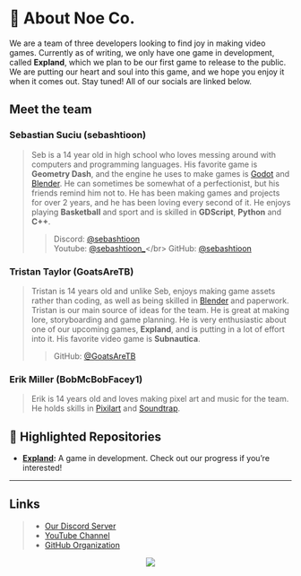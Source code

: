 # 📜 About Noe Co.
We are a team of three developers looking to find joy in making video games. Currently as of writing, we only have one game in development, called **Expland**, which we plan to be our first game to release to the public. We are putting our heart and soul into this game, and we hope you enjoy it when it comes out. Stay tuned! All of our socials are linked below.
## Meet the team
### Sebastian Suciu (sebashtioon)
>  Seb is a 14 year old in high school who loves messing around with computers and programming languages. His favorite game is **Geometry Dash**, and the engine he uses to make games is [Godot](https://godotengine.org/) and [Blender](https://www.blender.org/). He can sometimes be somewhat of a perfectionist, but his friends remind him not to. He has been making games and projects for over 2 years, and he has been loving every second of it. He enjoys playing **Basketball** and sport and is skilled in **GDScript**, **Python** and **C++**.
> > Discord: [@sebashtioon](https://discord.com/users/1110329250306859018) </br>
> > Youtube: [@sebashtioon_](https://www.youtube.com/@sebashtioon_)</br>
> > GitHub: [@sebashtioon](https://github.com/sebashtioon)</br>
### Tristan Taylor (GoatsAreTB)
> Tristan is 14 years old and unlike Seb, enjoys making game assets rather than coding, as well as being skilled in [Blender](https://www.blender.org/) and paperwork. Tristan is our main source of ideas for the team. He is great at making lore, storyboarding and game planning. He is very enthusiastic about one of our upcoming games, **Expland**, and is putting in a lot of effort into it. His favorite video game is **Subnautica**.
> > GitHub: [@GoatsAreTB](https://github.com/GoatsAreTB)</br>
### Erik Miller (BobMcBobFacey1)
> Erik is 14 years old and loves making pixel art and music for the team. He holds skills in [Pixilart](https://www.pixilart.com/) and [Soundtrap](https://www.soundtrap.com/musicmakers).

## 🌟 Highlighted Repositories

- **[Expland](https://github.com/sebashtioon/Expland):** A game in development. Check out our progress if you’re interested!


---
## Links
> - [Our Discord Server](https://discord.gg/QNgcKCAJn3) </br>
> - [YouTube Channel](https://www.youtube.com/@noeco.official)</br>
> - [GitHub Organization](https://github.com/NoeCoOfficial)</br>
<p align="center">
     <img src="https://capsule-render.vercel.app/api?type=waving&color=gradient&height=100&section=footer"/>

</p>
